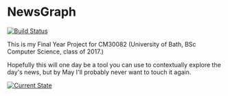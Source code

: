 # NewsGraph

[![Build Status](https://travis-ci.com/damasktb/NewsGraph.svg?token=t8SUpq2tFb6x2ycwG1px&branch=master)](https://travis-ci.com/damasktb/NewsGraph)

This is my Final Year Project for CM30082 (University of Bath, BSc Computer Science, class of 2017.)

Hopefully this will one day be a tool you can use to contextually explore the day's news, but by May I'll probably never want to touch it again.

[![Current State](https://s3.postimg.org/iqx9gef4z/Screen_Shot_2017_02_13_at_15_10_50.png)](https://postimg.org/image/47q4ezlzz/)
